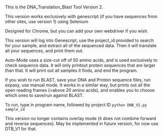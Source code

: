 This is the DNA_Translation_Blast Tool Version 2. 

This version works exclusively with genescript (if you have sequences from other sites, use version 1) using Selenium

Designed for Chrome, but you can add your own webdriver if you wish. 

This version will log into Genescript, use the project_id provided to search for your sample, and extract all of the sequenced data. Then it will translate all your sequences, and print them out. 

Auto-Mode uses a size-cut off of 50 amino acids, and is used exclusively to check sequence data. It will only printout protein sequences that are larger than that. It will print out all samples it finds, and end the program. 

If you wish to run BLAST, save your DNA and Protein sequence files, run expasy, use manual mode. It works in a similar way, but prints out all the open reading frames (>above 20 amino acids), and enables you to choose which ones to save/run against BLAST. 

To run, type in program name, followed by project ID ```python DNB_V2.py sample_id```

This version no longer contains overlay mode (it does not combine forward and reverse sequences). May be implemented in future version, for now use DTB_V1 for that. 

